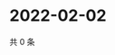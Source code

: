 # 2022-02-02

共 0 条

<!-- BEGIN WEIBO -->
<!-- 最后更新时间 Wed Feb 02 2022 18:15:35 GMT+0800 (China Standard Time) -->

<!-- END WEIBO -->
